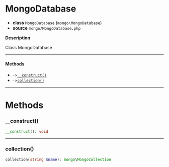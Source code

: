 # MongoDatabase

- **class** `MongoDatabase` (`mongo\MongoDatabase`)
- **source** `mongo/MongoDatabase.php`

**Description**

Class MongoDatabase

---

#### Methods

- `->`[`__construct()`](#method-__construct)
- `->`[`collection()`](#method-collection)

---
# Methods

<a name="method-__construct"></a>

### __construct()
```php
__construct(): void
```

---

<a name="method-collection"></a>

### collection()
```php
collection(string $name): mongo\MongoCollection
```